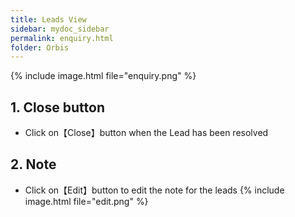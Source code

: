 ```yaml
---
title: Leads View
sidebar: mydoc_sidebar
permalink: enquiry.html
folder: Orbis
---
```

{% include image.html file="enquiry.png" %}
## 1. Close button
* Click on【Close】button when the Lead has been resolved

## 2. Note 
* Click on【Edit】button to edit the note for the leads  {% include image.html file="edit.png" %}    